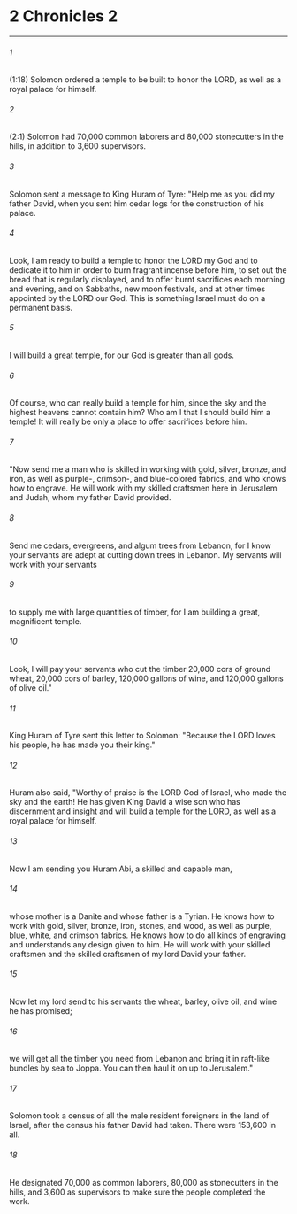# 2 Chronicles 2
***



###### 1 
(1:18) Solomon ordered a temple to be built to honor the LORD, as well as a royal palace for himself. 

###### 2 
(2:1) Solomon had 70,000 common laborers and 80,000 stonecutters in the hills, in addition to 3,600 supervisors. 

###### 3 
Solomon sent a message to King Huram of Tyre: "Help me as you did my father David, when you sent him cedar logs for the construction of his palace. 

###### 4 
Look, I am ready to build a temple to honor the LORD my God and to dedicate it to him in order to burn fragrant incense before him, to set out the bread that is regularly displayed, and to offer burnt sacrifices each morning and evening, and on Sabbaths, new moon festivals, and at other times appointed by the LORD our God. This is something Israel must do on a permanent basis. 

###### 5 
I will build a great temple, for our God is greater than all gods. 

###### 6 
Of course, who can really build a temple for him, since the sky and the highest heavens cannot contain him? Who am I that I should build him a temple! It will really be only a place to offer sacrifices before him. 

###### 7 
"Now send me a man who is skilled in working with gold, silver, bronze, and iron, as well as purple-, crimson-, and blue-colored fabrics, and who knows how to engrave. He will work with my skilled craftsmen here in Jerusalem and Judah, whom my father David provided. 

###### 8 
Send me cedars, evergreens, and algum trees from Lebanon, for I know your servants are adept at cutting down trees in Lebanon. My servants will work with your servants 

###### 9 
to supply me with large quantities of timber, for I am building a great, magnificent temple. 

###### 10 
Look, I will pay your servants who cut the timber 20,000 cors of ground wheat, 20,000 cors of barley, 120,000 gallons of wine, and 120,000 gallons of olive oil." 

###### 11 
King Huram of Tyre sent this letter to Solomon: "Because the LORD loves his people, he has made you their king." 

###### 12 
Huram also said, "Worthy of praise is the LORD God of Israel, who made the sky and the earth! He has given King David a wise son who has discernment and insight and will build a temple for the LORD, as well as a royal palace for himself. 

###### 13 
Now I am sending you Huram Abi, a skilled and capable man, 

###### 14 
whose mother is a Danite and whose father is a Tyrian. He knows how to work with gold, silver, bronze, iron, stones, and wood, as well as purple, blue, white, and crimson fabrics. He knows how to do all kinds of engraving and understands any design given to him. He will work with your skilled craftsmen and the skilled craftsmen of my lord David your father. 

###### 15 
Now let my lord send to his servants the wheat, barley, olive oil, and wine he has promised; 

###### 16 
we will get all the timber you need from Lebanon and bring it in raft-like bundles by sea to Joppa. You can then haul it on up to Jerusalem." 

###### 17 
Solomon took a census of all the male resident foreigners in the land of Israel, after the census his father David had taken. There were 153,600 in all. 

###### 18 
He designated 70,000 as common laborers, 80,000 as stonecutters in the hills, and 3,600 as supervisors to make sure the people completed the work.
